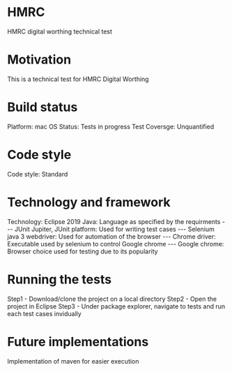 # HMRC
HMRC digital worthing technical test

# Motivation
This is a technical test for HMRC Digital Worthing

# Build status
Platform: mac OS
Status: Tests in progress
Test Coversge: Unquantified 

# Code style
Code style: Standard

# Technology and framework 
Technology:
 Eclipse 2019 
 Java: Language as specified by the requirments ---
 JUnit Jupiter, JUnit platform: Used for writing test cases ---
 Selenium java 3 webdriver: Used for automation of the browser ---
 Chrome driver: Executable used by selenium to control Google chrome ---
 Google chrome: Browser choice used for testing due to its popularity

# Running the tests
Step1 - Download/clone the project on a local directory
Step2 - Open the project in Eclipse 
Step3 - Under package explorer, navigate to tests and run each test cases invidually

# Future implementations 
Implementation of maven for easier execution

